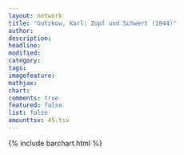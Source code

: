 ```yaml
---
layout: network
title: "Gutzkow, Karl: Zopf und Schwert (1844)"
author:
description:
headline:
modified:
category:
tags:
imagefeature: 
mathjax: 
chart: 
comments: true
featured: false
list: false
amounttsv: 45.tsv
---
```

{% include barchart.html %}
